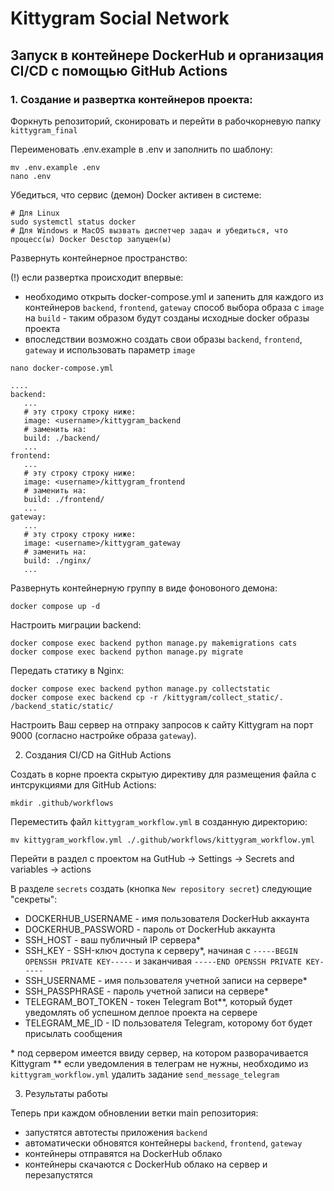 #  Kittygram Social Network
## Запуск в контейнере DockerHub и организация CI/CD с помощью GitHub Actions

### 1. Создание и развертка контейнеров проекта:

Форкнуть репозиторий, сконировать и перейти в рабочкорневую папку `kittygram_final`

Переименовать .env.example в .env и заполнить по шаблону:

```
mv .env.example .env
nano .env
```

Убедиться, что сервис (демон) Docker активен в системе:

```
# Для Linux
sudo systemctl status docker
# Для Windows и MacOS вызвать диспетчер задач и убедиться, что процесс(ы) Docker Desctop запущен(ы)
```

Развернуть контейнерное пространство:

(!) если развертка происходит впервые:

- необходимо открыть docker-compose.yml и запенить для каждого из контейнеров `backend`,  `frontend`, `gateway` способ выбора образа с `image` на `build` - таким образом будут созданы исходные docker образы проекта
- впоследствии возможно создать свои образы `backend`,  `frontend`, `gateway` и использовать параметр `image`

```
nano docker-compose.yml
```
```
....
backend:
   ...
   # эту строку строку ниже:
   image: <username>/kittygram_backend
   # заменить на:
   build: ./backend/
   ...
frontend:
   ...
   # эту строку строку ниже:
   image: <username>/kittygram_frontend
   # заменить на:
   build: ./frontend/
   ...
gateway:
   ...
   # эту строку строку ниже:
   image: <username>/kittygram_gateway
   # заменить на:
   build: ./nginx/
   ...
```

Развернуть контейнерную группу в виде фоновоного демона:

```
docker compose up -d
```

Настроить миграции backend:

```
docker compose exec backend python manage.py makemigrations cats
docker compose exec backend python manage.py migrate
```

Передать статику в Nginx:

```
docker compose exec backend python manage.py collectstatic
docker compose exec backend cp -r /kittygram/collect_static/. /backend_static/static/
```

Настроить Ваш сервер на отпраку запросов к сайту Kittygram на порт 9000 (согласно настройке образа `gateway`).
   
2. Создания CI/CD на GitHub Actions

Создать в корне проекта скрытую директиву для размещения файла с интсрукциями для GitHub Actions:

```
mkdir .github/workflows
```

Переместить файл `kittygram_workflow.yml` в созданную директорию:

```
mv kittygram_workflow.yml ./.github/workflows/kittygram_workflow.yml
```

Перейти в раздел с проектом на GutHub -> Settings -> Secrets and variables -> actions

В разделе `secrets` создать (кнопка `New repository secret`) следующие "секреты":
- DOCKERHUB_USERNAME - имя пользователя DockerHub аккаунта
- DOCKERHUB_PASSWORD - пароль от DockerHub аккаунта
- SSH_HOST - ваш публичный IP сервера*
- SSH_KEY - SSH-ключ доступа к серверу*, начиная с `-----BEGIN OPENSSH PRIVATE KEY-----` и заканчивая `-----END OPENSSH PRIVATE KEY-----`
- SSH_USERNAME - имя пользователя учетной записи на сервере*
- SSH_PASSPHRASE - пароль учетной записи на сервере*
- TELEGRAM_BOT_TOKEN - токен Telegram Bot**, который будет уведомлять об успешном деплое проекта на сервере
- TELEGRAM_ME_ID - ID пользователя Telegram, которому бот будет присылать сообщения

\* под сервером имеется ввиду сервер, на котором разворачивается Kittygram
\*\* если уведомления в телеграм не нужны, необходимо из `kittygram_workflow.yml` удалить задание `send_message_telegram`

3. Результаты работы

Теперь при каждом обновлении ветки main репозитория:
- запустятся автотесты приложения `backend`
- автоматически обновятся контейнеры `backend`, `frontend`, `gateway`
- контейнеры отправятся на DockerHub облако
- контейнеры скачаются с DockerHub облако на сервер и перезапустятся

